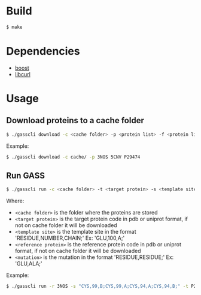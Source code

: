 # Build

```bash
$ make
```

# Dependencies

* [boost](http://www.boost.org/)
* [libcurl](http://curl.haxx.se/libcurl/)

# Usage

## Download proteins to a cache folder
```bash
$ ./gasscli download -c <cache folder> -p <protein list> -f <protein list file name>
```
Example:
```bash
$ ./gasscli download -c cache/ -p 3NOS 5CNV P29474
```

## Run GASS

```bash
$ ./gasscli run -c <cache folder> -t <target protein> -s <template site> -r <reference protein> --mutations <mutation> 
```
Where:

* `<cache folder>` is the folder where the proteins are stored
* `<target protein>` is the target protein code in pdb or uniprot format, if not on cache folder it will be downloaded
* `<template site>` is the template site in the format 'RESIDUE,NUMBER,CHAIN;' Ex: 'GLU,100,A;'
* `<reference protein>` is the reference protein code in pdb or uniprot format, if not on cache folder it will be downloaded
* `<mutation>` is the mutation in the format 'RESIDUE,RESIDUE;' Ex: 'GLU,ALA;'

Example:
```bash
$ ./gasscli run -r 3NOS -s "CYS,99,B;CYS,99,A;CYS,94,A;CYS,94,B;" -t P29474
```